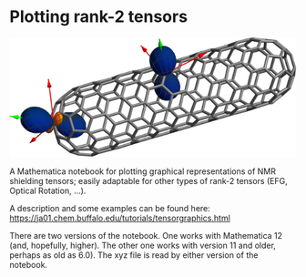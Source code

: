 # Plotting rank-2 tensors

![Image of finite carbon nanotube with two NMR shielding tensor plots](tensorplot.png)

A Mathematica notebook for plotting graphical representations of NMR shielding tensors; easily adaptable for other types of rank-2 tensors (EFG, Optical Rotation, …).

A description and some examples can be found here: https://ja01.chem.buffalo.edu/tutorials/tensorgraphics.html

There are two versions of the notebook. One works with Mathematica 12 (and, hopefully, higher). The other one works with version 11 and older, perhaps as old as 6.0). The xyz file is read by either version of the notebook. 
